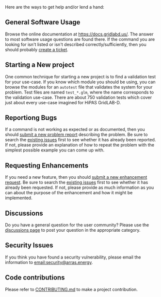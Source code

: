 Here are the ways to get help and/or lend a hand:

## General Software Usage

Browse the online documentation at https://docs.gridlabd.us/.  The answer to most software usage questions are found there. If the command you are looking for isn't listed or isn't described correctly/sufficiently, then you should probably [create a ticket]((https://github.com/arras-energy/gridlabd/issues/new/choose)).

## Starting a New project

One common technique for starting a new project is to find a validation test for your use-case. If you know which module you should be using, you can browse the modules for an `autotest` file that validates the system for your problem.  Test files are named `test_*.glm`, where the name corresponds to the validation use-case.  There are about 750 validation tests which cover just about every use-case imagined for HiPAS GridLAB-D.

## Reportiong Bugs

If a command is not working as expected or as documented, then you should [submit a new problem report](https://github.com/arras-energy/gridlabd/issues/new/choose) describing the problem. Be sure to search the [existing issues](https://github.com/arras-energy/gridlabd/issues) first to see whether it has already been reported. If not, please provide an explanation of how to repeat the problem with the simplest possible example you can come up with.

## Requesting Enhancements

If you need a new feature, then you should [submit a new enhancement request](https://github.com/arras-energy/gridlabd/issues/new/choose). Be sure to search the [existing issues](https://github.com/arras-energy/gridlabd/issues) first to see whether it has already been requested. If not, please provide as much information as you can about the purpose of the enhancement and how it might be implemented.

## Discussions

Do you have a general question for the user community?  Please use the [discussions page](https://github.com/arras-energy/gridlabd/discussions) to post your question in the appropriate category.

## Security Issues

If you think you have found a security vulnerability, please email the information to [email:security@arras.energy](security@arras.energy).

## Code contributions

Please refer to [CONTRIBUTING.md](CONTRIBUTING.md) to make a project contribution.

